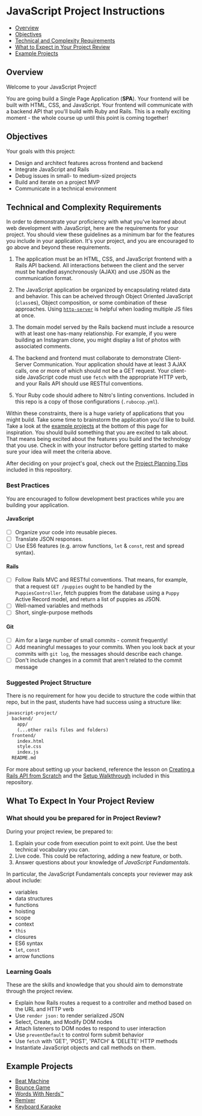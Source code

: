 # JavaScript Project Instructions

<!-- toc -->

- [Overview](#overview)
- [Objectives](#objectives)
- [Technical and Complexity Requirements](#technical-and-complexity-requirements)
- [What to Expect in Your Project Review](#what-to-expect-in-your-project-review)
- [Example Projects](#example-projects)

<!-- tocstop -->

## <a id="overview"></a>Overview

Welcome to your JavaScript Project!

You are going build a Single Page Application (**SPA**). Your frontend will be built with HTML, CSS, and JavaScript. Your frontend will communicate with a backend API that you'll build with Ruby and Rails. This is a really exciting moment - the whole course up until this point is coming together!

## <a id="objectives"></a>Objectives

Your goals with this project:

- Design and architect features across frontend and backend
- Integrate JavaScript and Rails
- Debug issues in small- to medium-sized projects
- Build and iterate on a project MVP
- Communicate in a technical environment

## <a id="technical-and-complexity-requirements"></a>Technical and Complexity Requirements

In order to demonstrate your proficiency with what you've learned about web development with JavaScript, here are the requirements for your project. You should view these guidelines as a minimum bar for the features you include in your application. It's your project, and you are encouraged to go above and beyond these requirements.

1. The application must be an HTML, CSS, and JavaScript frontend with a Rails API backend. All interactions between the client and the server must be handled asynchronously (AJAX) and use JSON as the communication format.

2. The JavaScript application be organized by encapsulating related data and behavior. This can be acheived through Object Oriented JavaScript (`class`es), Object composition, or some combination of these approaches. Using [`http-server`](https://www.npmjs.com/package/http-server) is helpful when loading multiple JS files at once.

3. The domain model served by the Rails backend must include a resource with at least one has-many relationship. For example, if you were building an Instagram clone, you might display a list of photos with associated comments.

4. The backend and frontend must collaborate to demonstrate Client-Server Communication. Your application should have at least 3 AJAX calls, one or more of which should not be a GET request. Your client-side JavaScript code must use `fetch` with the appropriate HTTP verb, and your Rails API should use RESTful conventions.

5. Your Ruby code should adhere to Nitro's linting conventions. Included in this repo is a copy of those configurations (`.rubocop.yml`).

Within these constraints, there is a huge variety of applications that you might build. Take some time to brainstorm the application you'd like to build. Take a look at the [example projects](#example-projects) at the bottom of this page for inspiration. You should build something that you are excited to talk about. That means being excited about the features you build and the technology that you use. Check in with your instructor before getting started to make sure your idea will meet the criteria above.

After deciding on your project's goal, check out the [Project Planning Tips](https://github.com/powerhome/phrg-js-spa-project/blob/master/project-planning-tips.md) included in this repository.

### Best Practices

You are encouraged to follow development best practices while you are building your application.

#### JavaScript

- [ ] Organize your code into reusable pieces.
- [ ] Translate JSON responses.
- [ ] Use ES6 features (e.g. arrow functions, `let` & `const`, rest and spread syntax).

#### Rails

- [ ] Follow Rails MVC and RESTful conventions. That means, for example, that a request `GET /puppies` ought to be handled by the `PuppiesController`, fetch puppies from the database using a `Puppy` Active Record model, and return a list of puppies as JSON.
- [ ] Well-named variables and methods
- [ ] Short, single-purpose methods

#### Git

- [ ] Aim for a large number of small commits - commit frequently!
- [ ] Add meaningful messages to your commits. When you look back at your commits with `git log`, the messages should describe each change.
- [ ] Don't include changes in a commit that aren't related to the commit message

### Suggested Project Structure

There is no requirement for how you decide to structure the code within that repo, but in the past, students have had success using a structure like:

```txt
javascript-project/
  backend/
    app/
    (...other rails files and folders)
  frontend/
    index.html
    style.css
    index.js
  README.md
```

For more about setting up your backend, reference the lesson on [Creating a Rails API from Scratch](https://github.com/learn-co-curriculum/js-rails-as-api-creating-a-rails-api-from-scratch) and the [Setup Walkthrough](https://github.com/powerhome/phrg-js-spa-project/blob/master/setup-walkthrough.md) included in this repository.

## <a id="what-to-expect-in-your-project-review"></a>What To Expect In Your Project Review

### What should you be prepared for in Project Review?

During your project review, be prepared to:

1. Explain your code from execution point to exit point. Use the best technical vocabulary you can.
2. Live code. This could be refactoring, adding a new feature, or both.
3. Answer questions about your knowledge of _JavaScript Fundamentals_.

In particular, the JavaScript Fundamentals concepts your reviewer may ask about include:

- variables
- data structures
- functions
- hoisting
- scope
- context
- `this`
- closures
- ES6 syntax
- `let`, `const`
- arrow functions

### Learning Goals

These are the skills and knowledge that you should aim to demonstrate through the project review.

- Explain how Rails routes a request to a controller and method based on the URL and HTTP verb
- Use `render json:` to render serialized JSON
- Select, Create, and Modify DOM nodes
- Attach listeners to DOM nodes to respond to user interaction
- Use `preventDefault` to control form submit behavior
- Use `fetch` with 'GET', 'POST', 'PATCH' & 'DELETE' HTTP methods
- Instantiate JavaScript objects and call methods on them.

## <a id="example-projects"></a>Example Projects

- [Beat Machine](https://beat-machine.com/)
- [Bounce Game](http://bounce-123.s3-website-us-east-1.amazonaws.com/)
- [Words With Nerds™](https://wordswithnerds.herokuapp.com/)
- [Remixer](https://remixer-v2.firebaseapp.com/)
- [Keyboard Karaoke](https://keyboard-karaoke.herokuapp.com/)
